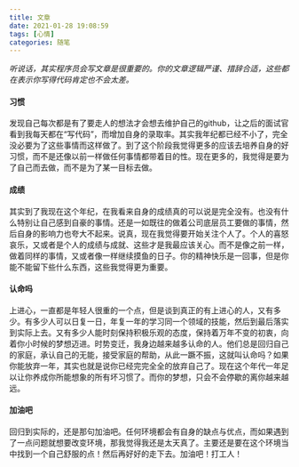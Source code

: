 ```yaml
---
title: 文章
date: 2021-01-28 19:08:59
tags: [心情]
categories: 随笔
---
```

*听说话，其实程序员会写文章是很重要的。你的文章逻辑严谨、措辞合适，这些都在表示你写得代码肯定也不会太差。*

#### 习惯
发现自己每次都是有了要走人的想法才会想去维护自己的github，让之后的面试官看到我每天都在“写代码”，而增加自身的录取率。其实我年纪都已经不小了，完全没必要为了这些事情而这样做了。到了这个阶段我觉得更多的应该去培养自身的好习惯，而不是还像以前一样做任何事情都带着目的性。现在更多的，我觉得是要为了自己而去做，而不是为了某一目标去做。

#### 成绩
其实到了我现在这个年纪，在我看来自身的成绩真的可以说是完全没有。也没有什么特别让自己感到自豪的事情。还是一如既往的做着公司底层员工要做的事情，然后自身的影响力也夸大不起来。说真，现在我觉得要开始关注个人了。个人的喜怒哀乐，又或者是个人的成绩与成就、这些才是我最应该关心。而不是像之前一样，做着同样的事情，又或者像一样继续摸鱼的日子。你的精神快乐是一回事，但是你能不能留下些什么东西，这些我觉得更为重要。

#### 认命吗
上进心，一直都是年轻人很重的一个点，但是谈到真正的有上进心的人，又有多少。有多少人可以日复一日，年复一年的学习同一个领域的技能，然后到最后落实到实际上去。又有多少人能时刻保持积极乐观的态度，保持着万年不变的初衷，向着你小时候的梦想迈进。时势变迁，我身边越来越多认命的人。他们总是回归自己的家庭，承认自己的无能，接受家庭的帮助，从此一蹶不振，这就叫认命吗？如果你能放弃一年，其实也就是说你已经完完全全的放弃自己了。现在这个年代一年足以让你养成你所能想象的所有坏习惯了。而你的梦想，只会不会停歇的离你越来越远。

#### 加油吧
回归到实际的，还是那句加油吧。任何环境都会有自身的缺点与优点，而如果遇到了一点问题就想要改变环境，那我觉得我还是太天真了。主要还是要在这个环境当中找到一个自己舒服的点！然后再好好的走下去。加油吧！打工人！